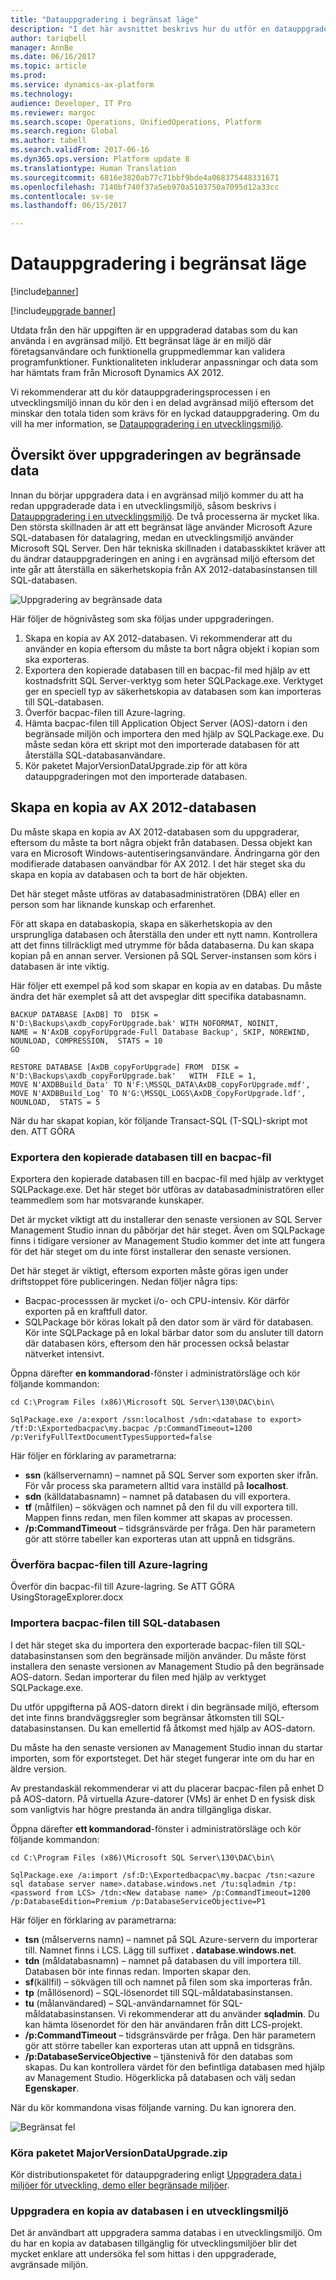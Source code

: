 ```yaml
---
title: "Datauppgradering i begränsat läge"
description: "I det här avsnittet beskrivs hur du utför en datauppgradering från AX 2012 till Dynamics 365 for Finance and Operations i begränsat läge."
author: tariqbell
manager: AnnBe
ms.date: 06/16/2017
ms.topic: article
ms.prod: 
ms.service: dynamics-ax-platform
ms.technology: 
audience: Developer, IT Pro
ms.reviewer: margoc
ms.search.scope: Operations, UnifiedOperations, Platform
ms.search.region: Global
ms.author: tabell
ms.search.validFrom: 2017-06-16
ms.dyn365.ops.version: Platform update 8
ms.translationtype: Human Translation
ms.sourcegitcommit: 6816e3820ab77c71bbf9bde4a068375448331671
ms.openlocfilehash: 7140bf740f37a5eb970a5103750a7095d12a33cc
ms.contentlocale: sv-se
ms.lasthandoff: 06/15/2017

---
```


# Datauppgradering i begränsat läge
<a id="data-upgrade-in-a-sandbox-environment" class="xliff"></a>

[!include[banner](../includes/banner.md)]

[!include[upgrade banner](../includes/upgrade-banner.md)]

Utdata från den här uppgiften är en uppgraderad databas som du kan använda i en avgränsad miljö. Ett begränsat läge är en miljö där företagsanvändare och funktionella gruppmedlemmar kan validera programfunktioner. Funktionaliteten inkluderar anpassningar och data som har hämtats fram från Microsoft Dynamics AX 2012.

Vi rekommenderar att du kör datauppgraderingsprocessen i en utvecklingsmiljö innan du kör den i en delad avgränsad miljö eftersom det minskar den totala tiden som krävs för en lyckad datauppgradering. Om du vill ha mer information, se [Datauppgradering i en utvecklingsmiljö](prepare-data-upgrade.md).

## Översikt över uppgraderingen av begränsade data
<a id="overview-of-the-sandbox-data-upgrade-process" class="xliff"></a>

Innan du börjar uppgradera data i en avgränsad miljö kommer du att ha redan uppgraderade data i en utvecklingsmiljö, såsom beskrivs i [Datauppgradering i en utvecklingsmiljö](prepare-data-upgrade.md). De två processerna är mycket lika. Den största skillnaden är att ett begränsat läge använder Microsoft Azure SQL-databasen för datalagring, medan en utvecklingsmiljö använder Microsoft SQL Server. Den här tekniska skillnaden i databasskiktet kräver att du ändrar datauppgraderingen en aning i en avgränsad miljö eftersom det inte går att återställa en säkerhetskopia från AX 2012-databasinstansen till SQL-databasen.

![Uppgradering av begränsade data](./media/data-upgrade-sandbox.png)

Här följer de högnivåsteg som ska följas under uppgraderingen.

1. Skapa en kopia av AX 2012-databasen. Vi rekommenderar att du använder en kopia eftersom du måste ta bort några objekt i kopian som ska exporteras.
2. Exportera den kopierade databasen till en bacpac-fil med hjälp av ett kostnadsfritt SQL Server-verktyg som heter SQLPackage.exe. Verktyget ger en speciell typ av säkerhetskopia av databasen som kan importeras till SQL-databasen.
3. Överför bacpac-filen till Azure-lagring.
4. Hämta bacpac-filen till Application Object Server (AOS)-datorn i den begränsade miljön och importera den med hjälp av SQLPackage.exe. Du måste sedan köra ett skript mot den importerade databasen för att återställa SQL-databasanvändare.
5. Kör paketet MajorVersionDataUpgrade.zip för att köra datauppgraderingen mot den importerade databasen.

## Skapa en kopia av AX 2012-databasen
<a id="create-a-copy-of-the-ax-2012-database" class="xliff"></a>

Du måste skapa en kopia av AX 2012-databasen som du uppgraderar, eftersom du måste ta bort några objekt från databasen. Dessa objekt kan vara en Microsoft Windows-autentiseringsanvändare. Ändringarna gör den modifierade databasen oanvändbar för AX 2012. I det här steget ska du skapa en kopia av databasen och ta bort de här objekten.

Det här steget måste utföras av databasadministratören (DBA) eller en person som har liknande kunskap och erfarenhet.

För att skapa en databaskopia, skapa en säkerhetskopia av den ursprungliga databasen och återställa den under ett nytt namn. Kontrollera att det finns tillräckligt med utrymme för båda databaserna. Du kan skapa kopian på en annan server. Versionen på SQL Server-instansen som körs i databasen är inte viktig.

Här följer ett exempel på kod som skapar en kopia av en databas. Du måste ändra det här exemplet så att det avspeglar ditt specifika databasnamn.

    BACKUP DATABASE [AxDB] TO  DISK = N'D:\Backups\axdb_copyForUpgrade.bak' WITH NOFORMAT, NOINIT,  
    NAME = N'AxDB_copyForUpgrade-Full Database Backup', SKIP, NOREWIND, NOUNLOAD, COMPRESSION,  STATS = 10
    GO

    RESTORE DATABASE [AxDB_copyForUpgrade] FROM  DISK = N'D:\Backups\axdb_copyForUpgrade.bak'   WITH  FILE = 1,  
    MOVE N'AXDBBuild_Data' TO N'F:\MSSQL_DATA\AxDB_copyForUpgrade.mdf',  
    MOVE N'AXDBBuild_Log' TO N'G:\MSSQL_LOGS\AxDB_CopyForUpgrade.ldf',  
    NOUNLOAD,  STATS = 5

När du har skapat kopian, kör följande Transact-SQL (T-SQL)-skript mot den.
ATT GÖRA 

### Exportera den kopierade databasen till en bacpac-fil
<a id="export-the-copied-database-to-a-bacpac-file" class="xliff"></a>

Exportera den kopierade databasen till en bacpac-fil med hjälp av verktyget SQLPackage.exe. Det här steget bör utföras av databasadministratören eller teammedlem som har motsvarande kunskaper.

Det är mycket viktigt att du installerar den senaste versionen av SQL Server Management Studio innan du påbörjar det här steget. Även om SQLPackage finns i tidigare versioner av Management Studio kommer det inte att fungera för det här steget om du inte först installerar den senaste versionen.

Det här steget är viktigt, eftersom exporten måste göras igen under driftstoppet före publiceringen. Nedan följer några tips:

- Bacpac-processsen är mycket i/o- och CPU-intensiv. Kör därför exporten på en kraftfull dator.
- SQLPackage bör köras lokalt på den dator som är värd för databasen. Kör inte SQLPackage på en lokal bärbar dator som du ansluter till datorn där databasen körs, eftersom den här processen också belastar nätverket intensivt.

Öppna därefter **en kommandorad**-fönster i administratörsläge och kör följande kommandon:

    cd C:\Program Files (x86)\Microsoft SQL Server\130\DAC\bin\

    SqlPackage.exe /a:export /ssn:localhost /sdn:<database to export> /tf:D:\Exportedbacpac\my.bacpac /p:CommandTimeout=1200 /p:VerifyFullTextDocumentTypesSupported=false

Här följer en förklaring av parametrarna:

- **ssn** (källservernamn) – namnet på SQL Server som exporten sker ifrån. För vår process ska parametern alltid vara inställd på **localhost**.
- **sdn** (källdatabasnamn) – namnet på databasen du vill exportera.
- **tf** (målfilen) – sökvägen och namnet på den fil du vill exportera till. Mappen finns redan, men filen kommer att skapas av processen.
- **/p:CommandTimeout** – tidsgränsvärde per fråga. Den här parametern gör att större tabeller kan exporteras utan att uppnå en tidsgräns.

### Överföra bacpac-filen till Azure-lagring
<a id="upload-the-bacpac-file-to-azure-storage" class="xliff"></a>

Överför din bacpac-fil till Azure-lagring. Se ATT GÖRA UsingStorageExplorer.docx

### Importera bacpac-filen till SQL-databasen
<a id="import-the-bacpac-file-into-sql-database" class="xliff"></a>

I det här steget ska du importera den exporterade bacpac-filen till SQL-databasinstansen som den begränsade miljön använder. Du måste först installera den senaste versionen av Management Studio på den begränsade AOS-datorn. Sedan importerar du filen med hjälp av verktyget SQLPackage.exe.

Du utför uppgifterna på AOS-datorn direkt i din begränsade miljö, eftersom det inte finns brandväggsregler som begränsar åtkomsten till SQL-databasinstansen. Du kan emellertid få åtkomst med hjälp av AOS-datorn.

Du måste ha den senaste versionen av Management Studio innan du startar importen, som för exportsteget. Det här steget fungerar inte om du har en äldre version.

Av prestandaskäl rekommenderar vi att du placerar bacpac-filen på enhet D på AOS-datorn. På virtuella Azure-datorer (VMs) är enhet D en fysisk disk som vanligtvis har högre prestanda än andra tillgängliga diskar.

Öppna därefter **ett kommandorad**-fönster i administratörsläge och kör följande kommandon:

    cd C:\Program Files (x86)\Microsoft SQL Server\130\DAC\bin\

    SqlPackage.exe /a:import /sf:D:\Exportedbacpac\my.bacpac /tsn:<azure sql database server name>.database.windows.net /tu:sqladmin /tp:<password from LCS> /tdn:<New database name> /p:CommandTimeout=1200 /p:DatabaseEdition=Premium /p:DatabaseServiceObjective=P1

Här följer en förklaring av parametrarna:

- **tsn** (målserverns namn) – namnet på SQL Azure-servern du importerar till. Namnet finns i LCS. Lägg till suffixet **. database.windows.net**.
- **tdn** (måldatabasnamn) – namnet på databasen du vill importera till. Databasen bör inte finnas redan. Importen skapar den.
- **sf**(källfil) – sökvägen till och namnet på filen som ska importeras från.
- **tp** (mållösenord) – SQL-lösenordet till SQL-måldatabasinstansen.
- **tu** (målanvändared) – SQL-användarnamnet för SQL-måldatabasinstansen. Vi rekommenderar att du använder **sqladmin**. Du kan hämta lösenordet för den här användaren från ditt LCS-projekt.
- **/p:CommandTimeout** – tidsgränsvärde per fråga. Den här parametern gör att större tabeller kan exporteras utan att uppnå en tidsgräns.
- **/p:DatabaseServiceObjective** – tjänstenivå för den databas som skapas. Du kan kontrollera värdet för den befintliga databasen med hjälp av Management Studio. Högerklicka på databasen och välj sedan **Egenskaper**.

När du kör kommandona visas följande varning. Du kan ignorera den.

![Begränsat fel](./media/sandbox-2.png)
 
### Köra paketet MajorVersionDataUpgrade.zip
<a id="run-the-majorversiondataupgradezip-package" class="xliff"></a>

Kör distributionspaketet för datauppgradering enligt [Uppgradera data i miljöer för utveckling, demo eller begränsade miljöer](upgrade-data-to-latest-update.md).

### Uppgradera en kopia av databasen i en utvecklingsmiljö
<a id="upgrade-a-copy-of-the-database-in-a-development-environment" class="xliff"></a>

Det är användbart att uppgradera samma databas i en utvecklingsmiljö. Om du har en kopia av databasen tillgänglig för utvecklingsmiljöer blir det mycket enklare att undersöka fel som hittas i den uppgraderade, avgränsade miljön.

